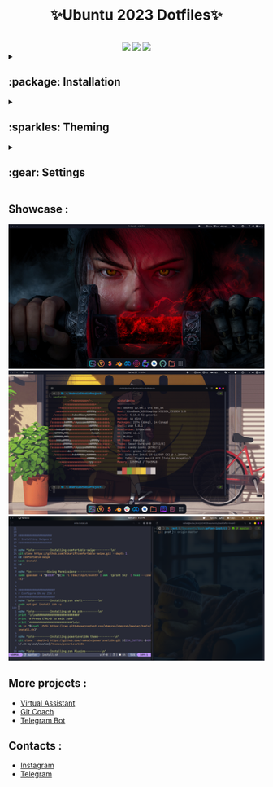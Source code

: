 <div align="center">

# ✨**Ubuntu 2023 Dotfiles**✨

<br/>
<img src="https://img.shields.io/github/stars/vishal2376/after-install?style=for-the-badge&logo=powerpages&color=cba6f7&logoColor=D9E0EE&labelColor=302D41"/>
<img src="https://img.shields.io/github/repo-size/vishal2376/after-install?style=for-the-badge&logo=dropbox&color=7dc4e4&logoColor=D9E0EE&labelColor=302D41"/>
<img src="https://img.shields.io/github/last-commit/vishal2376/after-install?style=for-the-badge&logo=github&color=a6da95&logoColor=D9E0EE&labelColor=302D41"/>
</div>

<details>
<summary><h2>:package: Installation</h2></summary>

Clone Repository in Downloads folder
```bash
  git clone https://github.com/vishal2376/after-install.git ~/Downloads/after-install
```

Give Exceution Permissions
```bash
  cd ~/Downloads/after-install
  chmod +x install.sh post_install.sh
```
Install dependencies and copy config files
```bash  
  ./install.sh
```

 Restart OS after completing `install.sh`
 Install 
```bash
 cd ~/Downloads/after-install
 ./post_install.sh
```
</details>

<details>
<summary><h2>:sparkles: Theming</h2></summary>

 - Theme Installer [ocs-url](https://www.opendesktop.org/p/1136805/)
 > :warning: Download and install *ocs-url* before going to next step.
 <br>
 
 - GTK Theme [Lavanda - Dark](https://www.gnome-look.org/p/1944780)
 - Icons [Tela Circle - Dracula](https://www.gnome-look.org/p/1359276)
 - Cursor [Bibata - Dodger Blue](https://www.gnome-look.org/p/1269768)
 - GRUB Theme [Dedsec - Legion](https://gitlab.com/VandalByte/dedsec-grub-theme)
<br>
 
 > :warning: GTK Themes work in Gnome 40, 41, 42 and 43 versions, but since Gnome 42 introduced Libadwaita the themes files for GTK4 applications must be placed in a new directory in a new path: '~/.config/gtk-4.0' with the name 'gtk.css'; this will apply the themes automatically without use Gnome Tweaks but, for GTK3 applications, we must always use Tweaks as we have done so far.
 
</details>


<details>
<summary><h2>:gear: Settings</h2></summary>

- [Terminal Settings](screenshots/terminal)

- [Custom Shortcuts](screenshots/shortcuts)

- [Gnome Extensions List](screenshots/extensions)

</details>

## Showcase :

<img src="screenshots/desktop.png">
<img src="screenshots/terminal.png">
<img src="screenshots/vim.png">

## More projects :

 - [Virtual Assistant](https://github.com/vishal2376/virtual-assistant)
 - [Git Coach](https://github.com/vishal2376/git-coach)
 - [Telegram Bot](https://github.com/vishal2376/telegram-bot)

## Contacts :

 - [Instagram](https://www.instagram.com/vishal_2376/)
 - [Telegram](https://t.me/vishal2376/)
